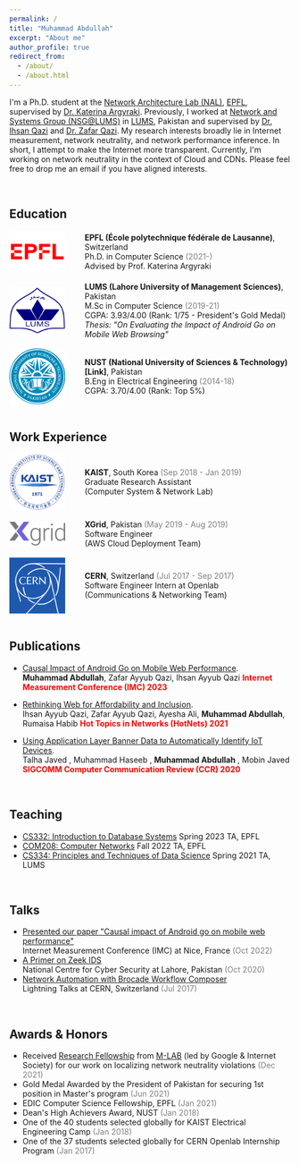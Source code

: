 ```yaml
---
permalink: /
title: "Muhammad Abdullah"
excerpt: "About me"
author_profile: true
redirect_from: 
  - /about/
  - /about.html
---
```



I'm a Ph.D. student at the [Network Architecture Lab (NAL)](https://www.epfl.ch/labs/nal/), [EPFL](https://www.epfl.ch/en/), supervised by [Dr. Katerina Argyraki](https://people.epfl.ch/katerina.argyraki). Previously, I worked at [Network and Systems Group (NSG@LUMS)](https://nsg.lums.edu.pk/) in [LUMS](https://lums.edu.pk/), Pakistan and supervised by [Dr. Ihsan Qazi](https://www.ihsanqazi.com/) and [Dr. Zafar Qazi](https://web.lums.edu.pk/~zafar/). My research interests broadly lie in Internet measurement, network neutrality, and network performance inference. In short, I attempt to make the Internet more transparent. Currently, I'm working on network neutrality in the context of Cloud and CDNs. Please feel free to drop me an email if you have aligned interests.

<br>

## Education
<div style="display: flex; align-items: center;">
  <img src="./../images/logo-epfl.png" alt="Logo" style="width: 100px; height: auto;">
  <span style="margin-left: 35px;">
    <strong>EPFL (École polytechnique fédérale de Lausanne)</strong>, Switzerland<br>
    Ph.D. in Computer Science <span style="color:#808080;">(2021-)</span> <br>
    Advised by Prof. Katerina Argyraki
  </span>
</div>

<br>

<div style="display: flex; align-items: center;">
  <img src="./../images/logo-lums.png" alt="Logo" style="width: 100px; height: auto;">
  <span style="margin-left: 35px;">
    <strong>LUMS (Lahore University of Management Sciences)</strong>, Pakistan<br>
    M.Sc in Computer Science <span style="color:#808080;">(2019-21)</span> <br>
    CGPA: 3.93/4.00 (Rank: 1/75 - President's Gold Medal)<br>
    <i>Thesis: "On Evaluating the Impact of Android Go on Mobile Web Browsing"</i>
  </span>
</div>

<br>

<div style="display: flex; align-items: center;">
  <img src="./../images/logo-nust.png" alt="Logo" style="width: 100px; height: auto;">
  <span style="margin-left: 35px;">
    <strong>NUST (National University of Sciences & Technology)[Link]</strong>, Pakistan<br>
    B.Eng in Electrical Engineering <span style="color:#808080;">(2014-18)</span> <br>
    CGPA: 3.70/4.00 (Rank: Top 5%)<br>
  </span>
</div>

<br>

## Work Experience
<div style="display: flex; align-items: center;">
  <img src="./../images/logo-kaist.png" alt="Logo" style="width: 100px; height: auto;">
  <span style="margin-left: 35px;">
    <strong>KAIST</strong>, South Korea <span style="color:#808080;">(Sep 2018 - Jan 2019)</span> <br>
    Graduate Research Assistant<br>
    (Computer System & Network Lab)<br>
  </span>
</div>

<br>

<div style="display: flex; align-items: center;">
  <img src="./../images/logo-xgrid.svg" alt="Logo" style="width: 100px; height: auto;">
  <span style="margin-left: 35px;">
    <strong>XGrid</strong>, Pakistan <span style="color:#808080;">(May 2019 - Aug 2019)</span> <br>
    Software Engineer<br>
    (AWS Cloud Deployment Team)
  </span>
</div>

<br>

<div style="display: flex; align-items: center;">
  <img src="./../images/logo-cern.png" alt="Logo" style="width: 100px; height: auto;">
  <span style="margin-left: 35px;">
    <strong>CERN</strong>, Switzerland <span style="color:#808080;">(Jul 2017 - Sep 2017)</span> <br>
    Software Engineer Intern at Openlab<br>
    (Communications & Networking Team)<br>
  </span>
</div>

<br>

## Publications
* [Causal Impact of Android Go on Mobile Web Performance](https://dl.acm.org/doi/abs/10.1145/3517745.3561456).  
**Muhammad Abdullah**, Zafar Ayyub Qazi, Ihsan Ayyub Qazi 
<strong style="color: red;">Internet Measurement Conference (IMC) 2023</strong>

* [Rethinking Web for Affordability and Inclusion](https://dl.acm.org/doi/abs/10.1145/3484266.3487376).  
Ihsan Ayyub Qazi, Zafar Ayyub Qazi, Ayesha Ali, **Muhammad Abdullah**, Rumaisa Habib
<strong style="color: red;">Hot Topics in Networks (HotNets) 2021</strong>

* [Using Application Layer Banner Data to Automatically Identify IoT Devices](https://dl.acm.org/doi/abs/10.1145/3411740.3411744).  
Talha Javed , Muhammad Haseeb , **Muhammad Abdullah** , Mobin Javed 
<strong style="color: red;">SIGCOMM Computer Communication Review (CCR) 2020</strong>
<br>

## Teaching
* [CS332: Introduction to Database Systems](https://edu.epfl.ch/coursebook/en/introduction-to-database-systems-CS-322)
Spring 2023 TA, EPFL
* [COM208: Computer Networks](https://edu.epfl.ch/coursebook/en/computer-networks-COM-208)
Fall 2022 TA, EPFL
* [CS334: Principles and Techniques of Data Science](https://libguides.lums.edu.pk/ptds)
Spring 2021 TA, LUMS
<br>

## Talks
* [Presented our paper "Causal impact of Android go on mobile web performance"](https://dl.acm.org/doi/abs/10.1145/3517745.3561456)\
Internet Measurement Conference (IMC) at Nice, France  <span style="color:#808080;">(Oct 2022)</span>
* [A Primer on Zeek IDS](https://www.nccs.pk/Information/Workshops)\
National Centre for Cyber Security at Lahore, Pakistan <span style="color:#808080;">(Oct 2020)</span>
* [Network Automation with Brocade Workflow Composer](https://cds.cern.ch/record/2280120)\
Lightning Talks at CERN, Switzerland <span style="color:#808080;">(Jul 2017)</span>
<br>

## Awards & Honors
* Received [Research Fellowship](https://www.measurementlab.net/blog/research-fellow-announcement/) from [M-LAB](https://www.measurementlab.net/) (led by Google & Internet Society) for our work on localizing network neutrality violations <span style="color:#808080;">(Dec 2021)</span>
* Gold Medal Awarded by the President of Pakistan for securing 1st position in Master's program <span style="color:#808080;">(Jun 2021)</span>
* EDIC Computer Science Fellowship, EPFL <span style="color:#808080;">(Jan 2021)</span>
* Dean's High Achievers Award, NUST <span style="color:#808080;">(Jan 2018)</span>
* One of the 40 students selected globally for KAIST Electrical Engineering Camp <span style="color:#808080;">(Jan 2018)</span>
* One of the 37 students selected globally for CERN Openlab Internship Program <span style="color:#808080;">(Jan 2017)</span>

